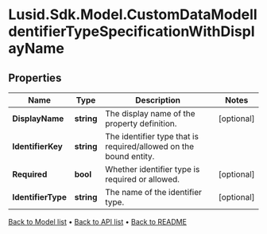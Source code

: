 # Lusid.Sdk.Model.CustomDataModelIdentifierTypeSpecificationWithDisplayName

## Properties

Name | Type | Description | Notes
------------ | ------------- | ------------- | -------------
**DisplayName** | **string** | The display name of the property definition. | [optional] 
**IdentifierKey** | **string** | The identifier type that is required/allowed on the bound entity. | 
**Required** | **bool** | Whether identifier type is required or allowed. | [optional] 
**IdentifierType** | **string** | The name of the identifier type. | [optional] 

[Back to Model list](../README.md#documentation-for-models) &#8226; [Back to API list](../README.md#documentation-for-api-endpoints) &#8226; [Back to README](../README.md)

